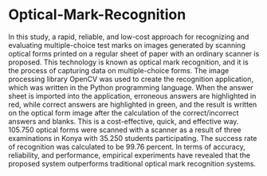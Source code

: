 # Optical-Mark-Recognition
In this study, a rapid, reliable, and low-cost approach for recognizing and evaluating multiple-choice test marks on images generated by scanning optical forms printed on a regular sheet of paper with an ordinary scanner is proposed. This technology is known as optical mark recognition, and it is the process of capturing data on multiple-choice forms. The image processing library OpenCV was used to create the recognition application, which was written in the Python programming language. When the answer sheet is imported into the application, erroneous answers are highlighted in red, while correct answers are highlighted in green, and the result is written on the optical form image after the calculation of the correct/incorrect answers and blanks. This is a cost-effective, quick, and effective way. 105.750 optical forms were scanned with a scanner as a result of three examinations in Konya with 35.250 students participating. The success rate of recognition was calculated to be 99.76 percent. In terms of accuracy, reliability, and performance, empirical experiments have revealed that the proposed system outperforms traditional optical mark recognition systems.
